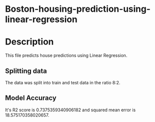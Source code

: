 # Boston-housing-prediction-using-linear-regression
# Description
This file predicts house predictions using Linear Regression.
## Splitting data
The data was split into train and test data in the ratio 8:2.
## Model Accuracy
It's R2 score is  0.7375359340906182 and squared mean error is 18.575170358020657.
